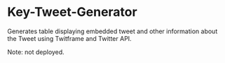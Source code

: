 # Key-Tweet-Generator

Generates table displaying embedded tweet and other information about the Tweet using Twitframe and Twitter API. 

Note: not deployed.
